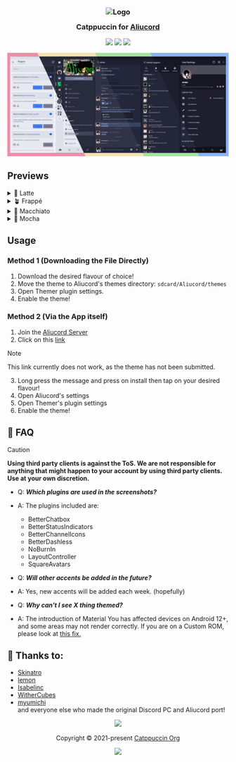 <h3 align="center">
	<img src="https://raw.githubusercontent.com/catppuccin/catppuccin/main/assets/logos/exports/1544x1544_circle.png" width="100" alt="Logo"/><br/>
	<img src="https://raw.githubusercontent.com/catppuccin/catppuccin/main/assets/misc/transparent.png" height="30" width="0px"/>
	Catppuccin for <a href="https://github.com/Aliucord/Aliucord">Aliucord</a>
	<img src="https://raw.githubusercontent.com/catppuccin/catppuccin/main/assets/misc/transparent.png" height="30" width="0px"/>
</h3>

<p align="center">
    <a href="https://github.com/catppuccin/aliucord/stargazers"><img src="https://img.shields.io/github/stars/catppuccin/aliucord?colorA=363a4f&colorB=b7bdf8&style=for-the-badge"></a>
    <a href="https://github.com/catppuccin/aliucord/issues"><img src="https://img.shields.io/github/issues/catppuccin/aliucord?colorA=363a4f&colorB=f5a97f&style=for-the-badge"></a>
    <a href="https://github.com/catppuccin/aliucord/contributors"><img src="https://img.shields.io/github/contributors/catppuccin/aliucord?colorA=363a4f&colorB=a6da95&style=for-the-badge"></a>
</p>

<p align="center">
  <img src="assets/preview.webp"/>
</p>

## Previews

<details>
<summary>🌻 Latte</summary>
<img src="assets/latte.webp"/>
</details>
<details>
<summary>🪴 Frappé</summary>
<img src="assets/frappe.webp"/>
</details>
<details>
<summary>🌺 Macchiato</summary>
<img src="assets/macchiato.webp"/>
</details>
<details>
<summary>🌿 Mocha</summary>
<img src="assets/mocha.webp"/>
</details>

## Usage

### Method 1 (Downloading the File Directly)
1. Download the desired flavour of choice!
2. Move the theme to Aliucord's themes directory: `sdcard/Aliucord/themes`
3. Open Themer plugin settings.
4. Enable the theme!

### Method 2 (Via the App itself)
1. Join the [Aliucord Server](https://discord.com/invite/EsNDvBaHVU)
2. Click on this [link](https://discord.com/channels/811255666990907402/824357609778708580/1020200793338548304)
> [!NOTE]
> This link currently does not work, as the theme has not been submitted.
3. Long press the message and press on install then tap on your desired flavour!
4. Open Aliucord's settings
5. Open Themer's plugin settings
6. Enable the theme!

## 🙋 FAQ 

> [!CAUTION]
> **Using third party clients is against the ToS. We are not responsible for anything that might happen to your account by using third party clients. Use at your own discretion.**

- Q: **_Which plugins are used in the screenshots?_**
- A: The plugins included are:
  - BetterChatbox
  - BetterStatusIndicators
  - BetterChannelIcons
  - BetterDashless
  - NoBurnIn
  - LayoutController
  - SquareAvatars

- Q: **_Will other accents be added in the future?_**
- A: Yes, new accents will be added each week. (hopefully)

- Q: **_Why can't I see X thing themed?_**
- A: The introduction of Material You has affected devices on Android 12+, and some areas may not render correctly. If you are on a Custom ROM, please look at [this fix.](https://rentry.co/ThemerFixer)

## 💝 Thanks to:

- [Skinatro](https://github.com/skinatro)
- [lemon](https://github.com/andreasgrafen)
- [Isabelinc](https://github.com/Isabelincorp)
- [WitherCubes](https://github.com/WitherCubes) 
- [myumichi](https://github.com/myumichi) <br>
and everyone else who made the original Discord PC and Aliucord port!
&nbsp;

<p align="center"><img src="https://raw.githubusercontent.com/catppuccin/catppuccin/main/assets/footers/gray0_ctp_on_line.svg?sanitize=true" /></p>
<p align="center">Copyright &copy; 2021-present <a href="https://github.com/catppuccin" target="_blank">Catppuccin Org</a>
<p align="center"><a href="https://github.com/catppuccin/catppuccin/blob/main/LICENSE"><img src="https://img.shields.io/static/v1.svg?style=for-the-badge&label=License&message=MIT&logoColor=d9e0ee&colorA=363a4f&colorB=b7bdf8"/></a></p>
